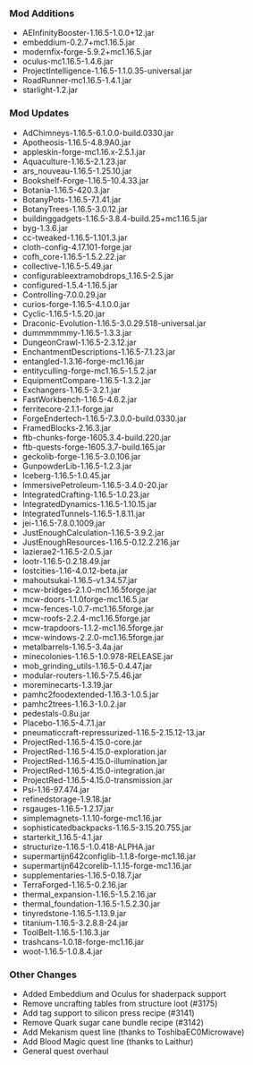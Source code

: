 ### Mod Additions
- AEInfinityBooster-1.16.5-1.0.0+12.jar
- embeddium-0.2.7+mc1.16.5.jar
- modernfix-forge-5.9.2+mc1.16.5.jar
- oculus-mc1.16.5-1.4.6.jar
- ProjectIntelligence-1.16.5-1.1.0.35-universal.jar
- RoadRunner-mc1.16.5-1.4.1.jar
- starlight-1.2.jar
### Mod Updates
- AdChimneys-1.16.5-6.1.0.0-build.0330.jar
- Apotheosis-1.16.5-4.8.9A0.jar
- appleskin-forge-mc1.16.x-2.5.1.jar
- Aquaculture-1.16.5-2.1.23.jar
- ars_nouveau-1.16.5-1.25.10.jar
- Bookshelf-Forge-1.16.5-10.4.33.jar
- Botania-1.16.5-420.3.jar
- BotanyPots-1.16.5-7.1.41.jar
- BotanyTrees-1.16.5-3.0.12.jar
- buildinggadgets-1.16.5-3.8.4-build.25+mc1.16.5.jar
- byg-1.3.6.jar
- cc-tweaked-1.16.5-1.101.3.jar
- cloth-config-4.17.101-forge.jar
- cofh_core-1.16.5-1.5.2.22.jar
- collective-1.16.5-5.49.jar
- configurableextramobdrops_1.16.5-2.5.jar
- configured-1.5.4-1.16.5.jar
- Controlling-7.0.0.29.jar
- curios-forge-1.16.5-4.1.0.0.jar
- Cyclic-1.16.5-1.5.20.jar
- Draconic-Evolution-1.16.5-3.0.29.518-universal.jar
- dummmmmmy-1.16.5-1.3.3.jar
- DungeonCrawl-1.16.5-2.3.12.jar
- EnchantmentDescriptions-1.16.5-7.1.23.jar
- entangled-1.3.16-forge-mc1.16.jar
- entityculling-forge-mc1.16.5-1.5.2.jar
- EquipmentCompare-1.16.5-1.3.2.jar
- Exchangers-1.16.5-3.2.1.jar
- FastWorkbench-1.16.5-4.6.2.jar
- ferritecore-2.1.1-forge.jar
- ForgeEndertech-1.16.5-7.3.0.0-build.0330.jar
- FramedBlocks-2.16.3.jar
- ftb-chunks-forge-1605.3.4-build.220.jar
- ftb-quests-forge-1605.3.7-build.165.jar
- geckolib-forge-1.16.5-3.0.106.jar
- GunpowderLib-1.16.5-1.2.3.jar
- Iceberg-1.16.5-1.0.45.jar
- ImmersivePetroleum-1.16.5-3.4.0-20.jar
- IntegratedCrafting-1.16.5-1.0.23.jar
- IntegratedDynamics-1.16.5-1.10.15.jar
- IntegratedTunnels-1.16.5-1.8.11.jar
- jei-1.16.5-7.8.0.1009.jar
- JustEnoughCalculation-1.16.5-3.9.2.jar
- JustEnoughResources-1.16.5-0.12.2.216.jar
- lazierae2-1.16.5-2.0.5.jar
- lootr-1.16.5-0.2.18.49.jar
- lostcities-1.16-4.0.12-beta.jar
- mahoutsukai-1.16.5-v1.34.57.jar
- mcw-bridges-2.1.0-mc1.16.5forge.jar
- mcw-doors-1.1.0forge-mc1.16.5.jar
- mcw-fences-1.0.7-mc1.16.5forge.jar
- mcw-roofs-2.2.4-mc1.16.5forge.jar
- mcw-trapdoors-1.1.2-mc1.16.5forge.jar
- mcw-windows-2.2.0-mc1.16.5forge.jar
- metalbarrels-1.16.5-3.4a.jar
- minecolonies-1.16.5-1.0.978-RELEASE.jar
- mob_grinding_utils-1.16.5-0.4.47.jar
- modular-routers-1.16.5-7.5.46.jar
- moreminecarts-1.3.19.jar
- pamhc2foodextended-1.16.3-1.0.5.jar
- pamhc2trees-1.16.3-1.0.2.jar
- pedestals-0.8u.jar
- Placebo-1.16.5-4.7.1.jar
- pneumaticcraft-repressurized-1.16.5-2.15.12-13.jar
- ProjectRed-1.16.5-4.15.0-core.jar
- ProjectRed-1.16.5-4.15.0-exploration.jar
- ProjectRed-1.16.5-4.15.0-illumination.jar
- ProjectRed-1.16.5-4.15.0-integration.jar
- ProjectRed-1.16.5-4.15.0-transmission.jar
- Psi-1.16-97.474.jar
- refinedstorage-1.9.18.jar
- rsgauges-1.16.5-1.2.17.jar
- simplemagnets-1.1.10-forge-mc1.16.jar
- sophisticatedbackpacks-1.16.5-3.15.20.755.jar
- starterkit_1.16.5-4.1.jar
- structurize-1.16.5-1.0.418-ALPHA.jar
- supermartijn642configlib-1.1.8-forge-mc1.16.jar
- supermartijn642corelib-1.1.15-forge-mc1.16.jar
- supplementaries-1.16.5-0.18.7.jar
- TerraForged-1.16.5-0.2.16.jar
- thermal_expansion-1.16.5-1.5.2.16.jar
- thermal_foundation-1.16.5-1.5.2.30.jar
- tinyredstone-1.16.5-1.13.9.jar
- titanium-1.16.5-3.2.8.8-24.jar
- ToolBelt-1.16.5-1.16.3.jar
- trashcans-1.0.18-forge-mc1.16.jar
- woot-1.16.5-1.0.8.4.jar

### Other Changes
- Added Embeddium and Oculus for shaderpack support
- Remove uncrafting tables from structure loot (#3175)
- Add tag support to silicon press recipe (#3141)
- Remove Quark sugar cane bundle recipe (#3142)
- Add Mekanism quest line (thanks to ToshibaEC0Microwave)
- Add Blood Magic quest line (thanks to Laithur)
- General quest overhaul

